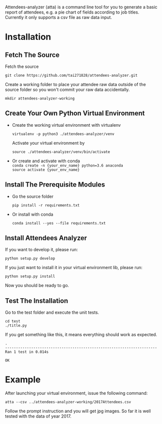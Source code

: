 
Attendees-analyzer (atta) is a command line tool for you to generate a basic
 report of attendees, e.g. a pie chart of fields according to job titles. 
 Currently it only supports a csv file as raw data input.

# Installation

## Fetch The Source

Fetch the source

```git clone https://github.com/tai271828/attendees-analyzer.git```

Create a working folder to place your attendee raw data outside of the 
source folder so you won't commit your raw data accidentally.

```mkdir attendees-analyzer-working```

## Create Your Own Python Virtual Environment

- Create the working virtual environment with virtualenv

    ```virtualenv -p python3 ./attendees-analyzer/venv```

    Activate your virtual environment by

    ```source ./attendees-analyzer/venv/bin/activate```

- Or create and activate with conda  
    ```conda create -n {your_env_name} python=3.6 anaconda```  
    ```source activate {your_env_name}```

## Install The Prerequisite Modules

- Go the source folder

    ```pip install -r requirements.txt```

- Or install with conda

    ```conda install --yes --file requirements.txt```

## Install Attendees Analyzer

If you want to develop it, please run:

```python setup.py develop```

If you just want to install it in your virtual environment lib, please run:

```python setup.py install```

Now you should be ready to go.

## Test The Installation

Go to the test folder and execute the unit tests.

```
cd test
./title.py
```
If you get something like this, it means everything should work as expected.

```
.
----------------------------------------------------------------------
Ran 1 test in 0.014s

OK
```


# Example

After launching your virtual environment, issue the following command:

```atta --csv ../attendees-analyzer-working/2017Attendees.csv```

Follow the prompt instruction and you will get jpg images. So far it is well
 tested with the data of year 2017.
 
